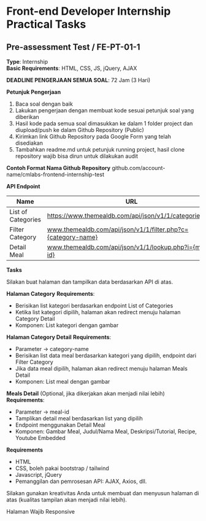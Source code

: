 # Front-end Developer Internship Practical Tasks

## Pre-assessment Test / FE-PT-01-1

**Type**: Internship  
**Basic Requirements**: HTML, CSS, JS, jQuery, AJAX

**DEADLINE PENGERJAAN SEMUA SOAL**: 72 Jam (3 Hari)

**Petunjuk Pengerjaan**
1. Baca soal dengan baik
2. Lakukan pengerjaan dengan membuat kode sesuai petunjuk soal yang diberikan
3. Hasil kode pada semua soal dimasukkan ke dalam 1 folder project dan diupload/push ke dalam Github Repository (Public)
4. Kirimkan link Github Repository pada Google Form yang telah disediakan
5. Tambahkan readme.md untuk petunjuk running project, hasil clone repository wajib bisa dirun untuk dilakukan audit

**Contoh Format Nama Github Repository**
github.com/account-name/cmlabs-frontend-internship-test

**API Endpoint**

| Name             | URL                                                     | Type     |
| ---------------- | ------------------------------------------------------- | -------- |
| List of Categories | https://www.themealdb.com/api/json/v1/1/categories.php   | Required |
| Filter Category    | www.themealdb.com/api/json/v1/1/filter.php?c={category-name} | Required |
| Detail Meal       | www.themealdb.com/api/json/v1/1/lookup.php?i={meal-id}    | Optional |

**Tasks**

Silakan buat halaman dan tampilkan data berdasarkan API di atas.

**Halaman Category**
**Requirements**:
- Berisikan list kategori berdasarkan endpoint List of Categories
- Ketika list kategori dipilih, halaman akan redirect menuju halaman Category Detail
- Komponen: List kategori dengan gambar

**Halaman Category Detail**
**Requirements**:
- Parameter → category-name
- Berisikan list data meal berdasarkan kategori yang dipilih, endpoint dari Filter Category
- Jika data meal dipilih, halaman akan redirect menuju halaman Meals Detail
- Komponen: List meal dengan gambar

**Meals Detail** (Optional, jika dikerjakan akan menjadi nilai lebih)
**Requirements**:
- Parameter → meal-id
- Tamplikan detail meal berdasarkan list yang dipilih
- Endpoint menggunakan Detail Meal
- Komponen: Gambar Meal, Judul/Nama Meal, Deskripsi/Tutorial, Recipe, Youtube Embedded

**Requirements**
- HTML
- CSS, boleh pakai bootstrap / tailwind
- Javascript, jQuery
- Pemanggilan dan pemrosesan API: AJAX, Axios, dll.

Silakan gunakan kreativitas Anda untuk membuat dan menyusun halaman di atas (kualitas tampilan akan menjadi nilai lebih).

Halaman Wajib Responsive
